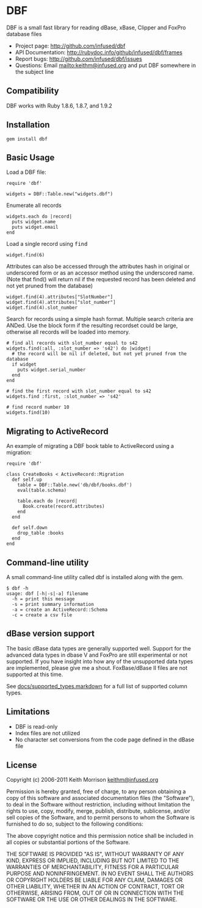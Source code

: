 # DBF

DBF is a small fast library for reading dBase, xBase, Clipper and FoxPro
database files

* Project page: <http://github.com/infused/dbf>
* API Documentation: <http://rubydoc.info/github/infused/dbf/frames>
* Report bugs: <http://github.com/infused/dbf/issues>
* Questions: Email <mailto:keithm@infused.org> and put DBF somewhere in the 
  subject line

## Compatibility

DBF works with Ruby 1.8.6, 1.8.7, and 1.9.2

## Installation
  
    gem install dbf
  
## Basic Usage

Load a DBF file:

    require 'dbf'

    widgets = DBF::Table.new("widgets.dbf")

Enumerate all records

    widgets.each do |record|
      puts widget.name
      puts widget.email
    end
    
Load a single record using <tt>find</tt>

    widget.find(6)

Attributes can also be accessed through the attributes hash in original or
underscored form or as an accessor method using the underscored name. (Note
that find() will return nil if the requested record has been deleted and not
yet pruned from the database)

    widget.find(4).attributes["SlotNumber"]
    widget.find(4).attributes["slot_number"]
    widget.find(4).slot_number
  
Search for records using a simple hash format. Multiple search criteria are
ANDed. Use the block form if the resulting recordset could be large, otherwise
all records will be loaded into memory.
    
    # find all records with slot_number equal to s42
    widgets.find(:all, :slot_number => 's42') do |widget|
      # the record will be nil if deleted, but not yet pruned from the database
      if widget
        puts widget.serial_number
      end
    end
    
    # find the first record with slot_number equal to s42
    widgets.find :first, :slot_number => 's42'
    
    # find record number 10
    widgets.find(10)
  
## Migrating to ActiveRecord

An example of migrating a DBF book table to ActiveRecord using a migration:

    require 'dbf'

    class CreateBooks < ActiveRecord::Migration
      def self.up
        table = DBF::Table.new('db/dbf/books.dbf')
        eval(table.schema)

        table.each do |record|
          Book.create(record.attributes)
        end
      end

      def self.down
        drop_table :books
      end
    end
  
## Command-line utility

A small command-line utility called dbf is installed along with the gem.

    $ dbf -h
    usage: dbf [-h|-s|-a] filename
      -h = print this message
      -s = print summary information
      -a = create an ActiveRecord::Schema
      -c = create a csv file
      
## dBase version support

The basic dBase data types are generally supported well. Support for the
advanced data types in dbase V and FoxPro are still experimental or not
supported. If you have insight into how any of the unsupported data types are
implemented, please give me a shout. FoxBase/dBase II files are not supported
at this time.

See
[docs/supported_types.markdown](http://github.com/infused/dbf/blob/master/docs/supported_types.markdown)
for a full list of supported column types.

## Limitations

* DBF is read-only
* Index files are not utilized
* No character set conversions from the code page defined in the dBase file

## License

Copyright (c) 2006-2011 Keith Morrison <keithm@infused.org>

Permission is hereby granted, free of charge, to any person
obtaining a copy of this software and associated documentation
files (the "Software"), to deal in the Software without
restriction, including without limitation the rights to use,
copy, modify, merge, publish, distribute, sublicense, and/or sell
copies of the Software, and to permit persons to whom the
Software is furnished to do so, subject to the following
conditions:

The above copyright notice and this permission notice shall be
included in all copies or substantial portions of the Software.

THE SOFTWARE IS PROVIDED "AS IS", WITHOUT WARRANTY OF ANY KIND,
EXPRESS OR IMPLIED, INCLUDING BUT NOT LIMITED TO THE WARRANTIES
OF MERCHANTABILITY, FITNESS FOR A PARTICULAR PURPOSE AND
NONINFRINGEMENT. IN NO EVENT SHALL THE AUTHORS OR COPYRIGHT
HOLDERS BE LIABLE FOR ANY CLAIM, DAMAGES OR OTHER LIABILITY,
WHETHER IN AN ACTION OF CONTRACT, TORT OR OTHERWISE, ARISING
FROM, OUT OF OR IN CONNECTION WITH THE SOFTWARE OR THE USE OR
OTHER DEALINGS IN THE SOFTWARE.
